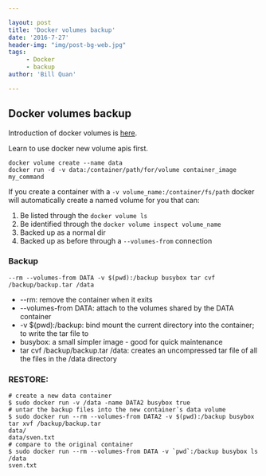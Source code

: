 ```yaml
---

layout: post
title: 'Docker volumes backup'
date: '2016-7-27'
header-img: "img/post-bg-web.jpg"
tags:
     - Docker
     - backup
author: 'Bill Quan'

---
```




## Docker volumes backup

Introduction of docker volumes is [here](http://docs.docker.com/engine/tutorials/dockervolumes/ "docker volume").

Learn to use docker new volume apis first.

```shell
docker volume create --name data
docker run -d -v data:/container/path/for/volume container_image my_command
```

If you create a container with a `-v volume_name:/container/fs/path` docker will automatically create a named volume for you that can:

1. Be listed through the `docker volume ls`
2. Be identified through the `docker volume inspect volume_name`
3. Backed up as a normal dir
4. Backed up as before through a `--volumes-from` connection



### Backup

```
--rm --volumes-from DATA -v $(pwd):/backup busybox tar cvf /backup/backup.tar /data

```

- --rm: remove the container when it exits
- --volumes-from DATA: attach to the volumes shared by the DATA container
- -v $(pwd):/backup: bind mount the current directory into the container; to write the tar file to
- busybox: a small simpler image - good for quick maintenance
- tar cvf /backup/backup.tar /data: creates an uncompressed tar file of all the files in the /data directory



### RESTORE:

```
# create a new data container
$ sudo docker run -v /data -name DATA2 busybox true
# untar the backup files into the new container᾿s data volume
$ sudo docker run --rm --volumes-from DATA2 -v $(pwd):/backup busybox tar xvf /backup/backup.tar
data/
data/sven.txt
# compare to the original container
$ sudo docker run --rm --volumes-from DATA -v `pwd`:/backup busybox ls /data
sven.txt
```






